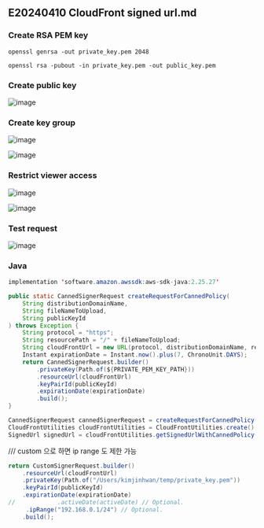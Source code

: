 ## E20240410 CloudFront signed url.md


### Create RSA PEM key
```
openssl genrsa -out private_key.pem 2048

openssl rsa -pubout -in private_key.pem -out public_key.pem
```

### Create public key
![image](https://github.com/ecsimsw/daily-note-public/assets/46060746/5cd04abf-0f07-4e0c-9c5d-5b153492517a)

### Create key group
![image](https://github.com/ecsimsw/daily-note-public/assets/46060746/edc3f3fa-6187-4976-8a4f-c7498745e80f)

![image](https://github.com/ecsimsw/daily-note-public/assets/46060746/77950b69-f691-4e52-a96f-290629bf402f)

### Restrict viewer access

![image](https://github.com/ecsimsw/daily-note-public/assets/46060746/ebc06893-6096-42ae-85fe-f8aae76ab2b7)

![image](https://github.com/ecsimsw/daily-note-public/assets/46060746/7c0666a1-c64f-4119-b356-1d1426e30df4)

### Test request

![image](https://github.com/ecsimsw/daily-note-public/assets/46060746/7d0f0fd5-2e65-45a6-b137-7c3ed1786386)


### Java 

``` java
implementation 'software.amazon.awssdk:aws-sdk-java:2.25.27'
```

``` java 
public static CannedSignerRequest createRequestForCannedPolicy(
    String distributionDomainName,
    String fileNameToUpload,
    String publicKeyId
) throws Exception {
    String protocol = "https";
    String resourcePath = "/" + fileNameToUpload;
    String cloudFrontUrl = new URL(protocol, distributionDomainName, resourcePath).toString();
    Instant expirationDate = Instant.now().plus(7, ChronoUnit.DAYS);
    return CannedSignerRequest.builder()
        .privateKey(Path.of(${PRIVATE_PEM_KEY_PATH})) 
        .resourceUrl(cloudFrontUrl)
        .keyPairId(publicKeyId)
        .expirationDate(expirationDate)
        .build();
}
```

``` java
CannedSignerRequest cannedSignerRequest = createRequestForCannedPolicy(X,X,X);
CloudFrontUtilities cloudFrontUtilities = CloudFrontUtilities.create();
SignedUrl signedUrl = cloudFrontUtilities.getSignedUrlWithCannedPolicy(cannedSignerRequest);
```

/// custom 으로 하면 ip range 도 제한 가능

``` java
return CustomSignerRequest.builder()
    .resourceUrl(cloudFrontUrl)
    .privateKey(Path.of("/Users/kimjinhwan/temp/private_key.pem"))
    .keyPairId(publicKeyId)
    .expirationDate(expirationDate)
//            .activeDate(activeDate) // Optional.
     .ipRange("192.168.0.1/24") // Optional.
    .build();
```

